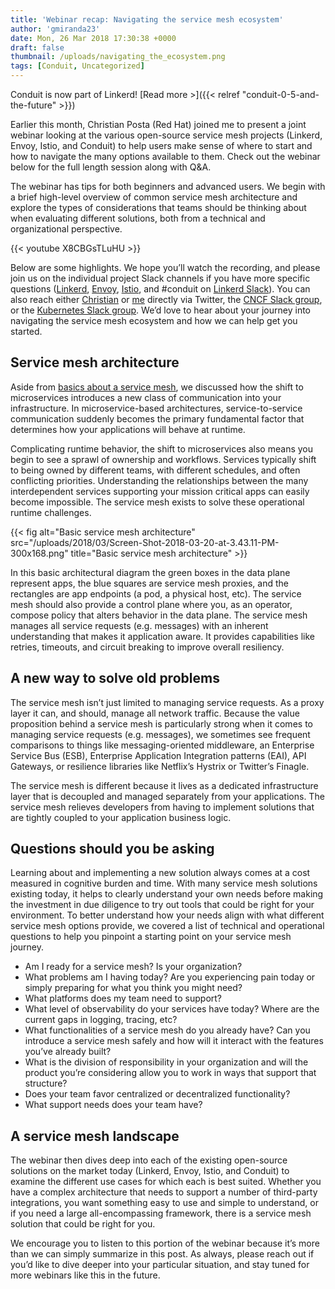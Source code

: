 ```yaml
---
title: 'Webinar recap: Navigating the service mesh ecosystem'
author: 'gmiranda23'
date: Mon, 26 Mar 2018 17:30:38 +0000
draft: false
thumbnail: /uploads/navigating_the_ecosystem.png
tags: [Conduit, Uncategorized]
---
```


Conduit is now part of Linkerd! [Read more >]({{< relref
"conduit-0-5-and-the-future" >}})

Earlier this month, Christian Posta (Red Hat) joined me to present a joint
webinar looking at the various open-source service mesh projects (Linkerd,
Envoy, Istio, and Conduit) to help users make sense of where to start and how to
navigate the many options available to them. Check out the webinar below for the
full length session along with Q&A.

The webinar has tips for both beginners and advanced users. We begin with a
brief high-level overview of common service mesh architecture and explore the
types of considerations that teams should be thinking about when evaluating
different solutions, both from a technical and organizational perspective.

{{< youtube X8CBGsTLuHU >}}

Below are some highlights. We hope you’ll watch the recording, and please join
us on the individual project Slack channels if you have more specific questions
([Linkerd](https://linkerd.slack.com), [Envoy](https://envoyslack.cncf.io/),
[Istio](https://istio.slack.com/), and #conduit on [Linkerd
Slack](https://slack.linkerd.io/)). You can also reach either
[Christian](https://twitter.com/christianposta) or
[me](https://twitter.com/gmiranda23) directly via Twitter, the [CNCF Slack
group](https://cloud-native.slack.com/), or the [Kubernetes Slack
group](https://kubernetes.slack.com). We’d love to hear about your journey into
navigating the service mesh ecosystem and how we can help get you started.

## Service mesh architecture

Aside from [basics about a service
mesh](https://buoyant.io/2017/04/25/whats-a-service-mesh-and-why-do-i-need-one/),
we discussed how the shift to microservices introduces a new class of
communication into your infrastructure. In microservice-based architectures,
service-to-service communication suddenly becomes the primary fundamental factor
that determines how your applications will behave at runtime.

Complicating runtime behavior, the shift to microservices also means you begin
to see a sprawl of ownership and workflows. Services typically shift to being
owned by different teams, with different schedules, and often conflicting
priorities. Understanding the relationships between the many interdependent
services supporting your mission critical apps can easily become impossible. The
service mesh exists to solve these operational runtime challenges.

{{< fig alt="Basic service mesh architecture"
src="/uploads/2018/03/Screen-Shot-2018-03-20-at-3.43.11-PM-300x168.png"
title="Basic service mesh architecture" >}}

In this basic architectural diagram the green boxes in the data plane represent
apps, the blue squares are service mesh proxies, and the rectangles are app
endpoints (a pod, a physical host, etc). The service mesh should also provide a
control plane where you, as an operator, compose policy that alters behavior in
the data plane. The service mesh manages all service requests (e.g. messages)
with an inherent understanding that makes it application aware. It provides
capabilities like retries, timeouts, and circuit breaking to improve overall
resiliency.

## A new way to solve old problems

The service mesh isn’t just limited to managing service requests. As a proxy
layer it can, and should, manage all network traffic. Because the value
proposition behind a service mesh is particularly strong when it comes to
managing service requests (e.g. messages), we sometimes see frequent comparisons
to things like messaging-oriented middleware, an Enterprise Service Bus (ESB),
Enterprise Application Integration patterns (EAI), API Gateways, or resilience
libraries like Netflix’s Hystrix or Twitter’s Finagle.

The service mesh is different because it lives as a dedicated infrastructure
layer that is decoupled and managed separately from your applications. The
service mesh relieves developers from having to implement solutions that are
tightly coupled to your application business logic.

## Questions should you be asking

Learning about and implementing a new solution always comes at a cost measured
in cognitive burden and time. With many service mesh solutions existing today,
it helps to clearly understand your own needs before making the investment in
due diligence to try out tools that could be right for your environment. To
better understand how your needs align with what different service mesh options
provide, we covered a list of technical and operational questions to help you
pinpoint a starting point on your service mesh journey.

- Am I ready for a service mesh? Is your organization?
- What problems am I having today? Are you experiencing pain today or simply
  preparing for what you think you might need?
- What platforms does my team need to support?
- What level of observability do your services have today? Where are the current
  gaps in logging, tracing, etc?
- What functionalities of a service mesh do you already have? Can you introduce
  a service mesh safely and how will it interact with the features you’ve
  already built?
- What is the division of responsibility in your organization and will the
  product you’re considering allow you to work in ways that support that
  structure?
- Does your team favor centralized or decentralized functionality?
- What support needs does your team have?

## A service mesh landscape

The webinar then dives deep into each of the existing open-source solutions on
the market today (Linkerd, Envoy, Istio, and Conduit) to examine the different
use cases for which each is best suited. Whether you have a complex architecture
that needs to support a number of third-party integrations, you want something
easy to use and simple to understand, or if you need a large all-encompassing
framework, there is a service mesh solution that could be right for you.

We encourage you to listen to this portion of the webinar because it’s more than
we can simply summarize in this post. As always, please reach out if you’d like
to dive deeper into your particular situation, and stay tuned for more webinars
like this in the future.
